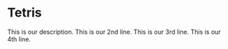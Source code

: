 # Tetris
This is our description.
This is our 2nd line.
This is our 3rd line.
This is our 4th line.
